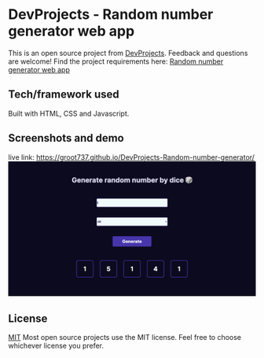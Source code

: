 # DevProjects - Random number generator web app

This is an open source project from [DevProjects](http://www.codementor.io/projects). Feedback and questions are welcome!
Find the project requirements here: [Random number generator web app](https://www.codementor.io/projects/web/random-number-generator-web-app-bz042v8kll)

## Tech/framework used
Built with HTML, CSS and Javascript.

## Screenshots and demo
live link: https://groot737.github.io/DevProjects-Random-number-generator/
![image](https://github.com/groot737/DevProjects-Random-number-generator/blob/main/image/Screen%20Shot%202023-07-04%20at%2020.59.08.png)


## License
[MIT](https://choosealicense.com/licenses/mit/)
Most open source projects use the MIT license. Feel free to choose whichever license you prefer.
